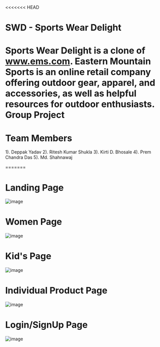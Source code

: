 <<<<<<< HEAD
# SWD -  Sports Wear Delight
Sports Wear Delight is a clone of www.ems.com. Eastern Mountain
Sports is an online retail company offering outdoor gear, apparel,
and accessories, as well as helpful resources for outdoor enthusiasts.
Group Project 
======= 
# Team Members

1). Deppak Yadav
2). Ritesh Kumar Shukla
3). Kirti D. Bhosale
4). Prem Chandra Das
5). Md. Shahnawaj


=======

# Landing Page 
![image](https://user-images.githubusercontent.com/110231091/223403630-33ba50b8-557b-4c18-bc49-3b87d58d23d0.png)


# Women Page
![image](https://user-images.githubusercontent.com/110231091/223405438-0cfd8563-8345-48b4-8da4-11c997ee1dc8.png)


# Kid's Page 
![image](https://user-images.githubusercontent.com/110231091/223405592-d1f97498-1277-4797-910a-3c748ad2c29d.png)



# Individual Product Page
![image](https://user-images.githubusercontent.com/110231091/223404627-4cb3d993-1fc4-4e89-bb57-23ff920e93c7.png)


# Login/SignUp Page
![image](https://user-images.githubusercontent.com/110231091/223403173-f66df91d-b5ef-4b8a-84ac-54134b894573.png)


